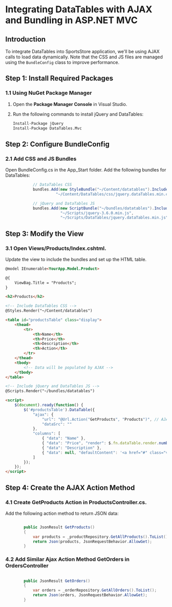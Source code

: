 # Integrating DataTables with AJAX and Bundling in ASP.NET MVC

## Introduction

To integrate DataTables into SportsStore application, we'll be using AJAX calls to load data dynamically. Note that the CSS and JS files are managed using the `BundleConfig` class to improve performance.


## Step 1: Install Required Packages

### 1.1 Using NuGet Package Manager

1. Open the **Package Manager Console** in Visual Studio.
2. Run the following commands to install jQuery and DataTables:

   ```bash
   Install-Package jQuery
   Install-Package DataTables.Mvc

## Step 2: Configure BundleConfig
### 2.1 Add CSS and JS Bundles
Open BundleConfig.cs in the App_Start folder.
Add the following bundles for DataTables:


```csharp
            // DataTables CSS
            bundles.Add(new StyleBundle("~/Content/datatables").Include(
                      "~/Content/DataTables/css/jquery.dataTables.min.css"));

            // jQuery and DataTables JS
            bundles.Add(new ScriptBundle("~/bundles/datatables").Include(
                        "~/Scripts/jquery-3.6.0.min.js",
                        "~/Scripts/DataTables/jquery.dataTables.min.js"));
 ```

## Step 3: Modify the View
### 3.1 Open Views/Products/Index.cshtml.
Update the view to include the bundles and set up the HTML table.
```html
@model IEnumerable<YourApp.Model.Product>

@{
    ViewBag.Title = "Products";
}

<h2>Products</h2>

<!-- Include DataTables CSS -->
@Styles.Render("~/Content/datatables")

<table id="productsTable" class="display">
    <thead>
        <tr>
            <th>Name</th>
            <th>Price</th>
            <th>Description</th>
            <th>Action</th>
        </tr>
    </thead>
    <tbody>
        <!-- Data will be populated by AJAX -->
    </tbody>
</table>

<!-- Include jQuery and DataTables JS -->
@Scripts.Render("~/bundles/datatables")

<script>
    $(document).ready(function() {
        $('#productsTable').DataTable({
            "ajax": {
                "url": "@Url.Action("GetProducts", "Products")", // AJAX call to fetch data
                "dataSrc": ""
            },
            "columns": [
                { "data": "Name" },
                { "data": "Price", "render": $.fn.dataTable.render.number(',', '.', 2, '$') },
                { "data": "Description" },
                { "data": null, "defaultContent": '<a href="#" class="view">View</a>' }
            ]
        });
    });
</script>
```
## Step 4: Create the AJAX Action Method
### 4.1 Create GetProducts Action in  ProductsController.cs.
Add the following action method to return JSON data:
```csharp

        public JsonResult GetProducts()
        {
            var products = _productRepository.GetAllProducts().ToList();
            return Json(products, JsonRequestBehavior.AllowGet);
        }
```

### 4.2 Add Similar Ajax Action Method GetOrders in OrdersController 

```csharp

        public JsonResult GetOrders()
        {
            var orders = _orderRepository.GetAllOrders().ToList();
            return Json(orders, JsonRequestBehavior.AllowGet);
        }
```
